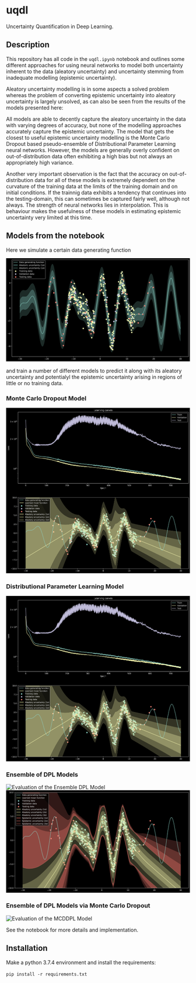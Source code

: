 # uqdl

Uncertainty Quantification in Deep Learning.

## Description

This repository has all code in the `uqdl.ipynb` notebook and outlines some different approaches for using neural
networks to model both uncertainty inherent to the data (aleatory uncertainty) and uncertainty stemming from inadequate
modelling (epistemic uncertainty).

Aleatory uncertainty modelling is in some aspects a solved problem whereas the problem of converting epistemic uncertainty into aleatory uncertainty is largely unsolved, as can also be seen from the results of the models presented here:

All models are able to decently capture the aleatory uncertainty in the data with varying degrees of accuracy, but none of the modelling approaches accurately capture the epistemic uncertainty. The model that gets the closest to useful epistemic uncertainty modelling is the Monte Carlo Dropout based pseudo-ensemble of Distributional Parameter Learning neural networks. However, the models are generally overly confident on out-of-distribution data often exhibiting a high bias but not always an appropriately high variance. 

Another very important observation is the fact that the accuracy on out-of-distribution data for all of these models is extremely dependent on the curvature of the training data at the limits of the training domain and on initial conditions. If the trainnig data exhibits a tendency that continues into the testing-domain, this can sometimes be captured fairly well, although not always. The strength of neural networks lies in interpolation. This is behaviour makes the usefulness of these models in estimating epistemic uncertainty very limited at this time.

## Models from the notebook

Here we simulate a certain data generating function

![Data generating function](https://github.com/JakobHavtorn/uqdl/blob/master/plots/data-generating-function.png)

and train a number of different models to predict it along with its aleatory uncertainty and potentialyl the epistemic uncertainty arising in regions of little or no training data.

### Monte Carlo Dropout Model
![Evaluation of the MCD Model](https://github.com/JakobHavtorn/uqdl/blob/master/plots/DPLModel-evaluation.png)
### Distributional Parameter Learning Model
![Evaluation of the DPL Model](https://github.com/JakobHavtorn/uqdl/blob/master/plots/DPLModel-evaluation.png)
### Ensemble of DPL Models
![Evaluation of the Ensemble DPL Model](https://github.com/JakobHavtorn/uqdl/blob/master/plots/EnsembleDPLModel-evaluation-ensemble.png)
![Evaluation of the Ensemble DPL Model](https://github.com/JakobHavtorn/uqdl/blob/master/plots/EnsembleDPLModel-evaluation-func.png)
### Ensemble of DPL Models via Monte Carlo Dropout
![Evaluation of the MCDDPL Model](https://github.com/JakobHavtorn/uqdl/blob/master/plots/MCDDPLModel-evaluation.png)

See the notebook for more details and implementation.

## Installation

Make a python 3.7.4 environment and install the requirements:

`pip install -r requirements.txt`
